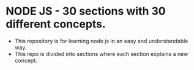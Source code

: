 # NODE JS - 30 sections with 30 different concepts.

- This repository is for learning node js in an easy and understandable way.
- This repo is divided into sections where each section explains a new concept.



